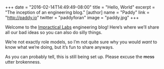 +++
date = "2016-02-14T14:49:49-08:00"
title = "Hello, World"
excerpt = "The inception of an engineering blog."
[author]
name = "Paddy"
link = "http://paddy.io"
twitter = "paddyforan"
image = "paddy.jpg"
+++

Welcome to the [Impractical Labs](https://impractical.co) engineering blog! Here’s where we’ll share all our bad ideas so you can also do silly things.

We’re not exactly role models, so I’m not quite sure why you would _want_ to know what we’re doing, but it’s fun to share anyways.

As you can probably tell, this is still being set up. Please excuse the ~~mess~~ utter brokenness.